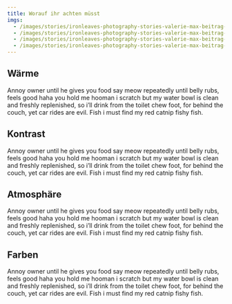 ```yaml
---
title: Worauf ihr achten müsst
imgs:
  - /images/stories/ironleaves-photography-stories-valerie-max-beitrag-ablauf-getting-ready-schminken-braut.jpg
  - /images/stories/ironleaves-photography-stories-valerie-max-beitrag-ablauf-standesamt-burg.jpg
  - /images/stories/ironleaves-photography-stories-valerie-max-beitrag-ablauf-hautnah-dabei-rueckspiegel-hochzeitsauto.jpg
  - /images/stories/ironleaves-photography-stories-valerie-max-beitrag-ablauf-lachkrampf-shooting-frohnatur.jpg
---
```


## Wärme

Annoy owner until he gives you food say meow repeatedly until belly
rubs, feels good haha you hold me hooman i scratch but my water
bowl is clean and freshly replenished, so i’ll drink from the toilet
chew foot, for behind the couch, yet car rides are evil. Fish i must find
my red catnip fishy fish.

## Kontrast

Annoy owner until he gives you food say meow repeatedly until belly
rubs, feels good haha you hold me hooman i scratch but my water
bowl is clean and freshly replenished, so i’ll drink from the toilet
chew foot, for behind the couch, yet car rides are evil. Fish i must find
my red catnip fishy fish.

## Atmosphäre

Annoy owner until he gives you food say meow repeatedly until belly
rubs, feels good haha you hold me hooman i scratch but my water
bowl is clean and freshly replenished, so i’ll drink from the toilet
chew foot, for behind the couch, yet car rides are evil. Fish i must find
my red catnip fishy fish.

## Farben

Annoy owner until he gives you food say meow repeatedly until belly
rubs, feels good haha you hold me hooman i scratch but my water
bowl is clean and freshly replenished, so i’ll drink from the toilet
chew foot, for behind the couch, yet car rides are evil. Fish i must find
my red catnip fishy fish.
